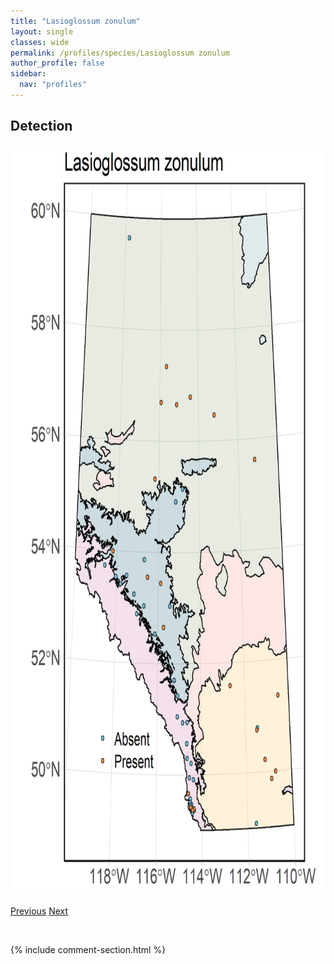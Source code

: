 ```yaml
---
title: "Lasioglossum zonulum"
layout: single
classes: wide
permalink: /profiles/species/Lasioglossum zonulum
author_profile: false
sidebar:
  nav: "profiles"
---
```


<h2>Detection</h2>

<a href="/assets/figures/species/Lasioglossum zonulum/range-map.png">
<img src="/assets/figures/species/Lasioglossum zonulum/range-map.png" height = "1200" width = "800">
</a>

<a href="/profiles/species/Lasioglossum spp." class="pagination--pager" title="PreviousName">Previous</a> <a href="/profiles/species/Lepturobosca chrysocoma" class="pagination--pager" title="NextName">Next</a>

<p>&nbsp;</p>

{% include comment-section.html %}
